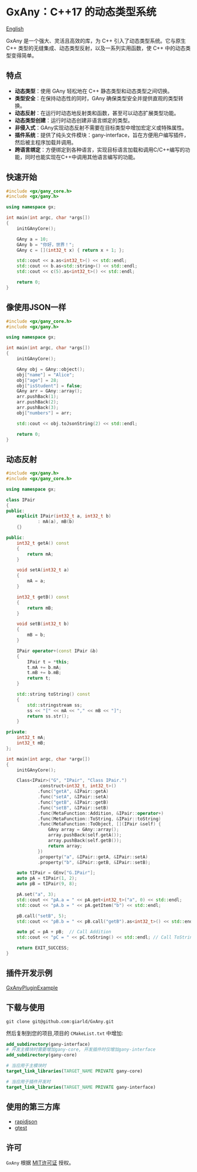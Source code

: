 # GxAny：C++17 的动态类型系统
[English](README.md)

GxAny 是一个强大、灵活且高效的库，为 C++ 引入了动态类型系统。它与原生 C++ 类型的无缝集成、动态类型反射，以及一系列实用函数，使 C++ 中的动态类型变得简单。

## 特点
- **动态类型**：使用 GAny 轻松地在 C++ 静态类型和动态类型之间切换。
- **类型安全**：在保持动态性的同时，GAny 确保类型安全并提供直观的类型转换。
- **动态反射**：在运行时动态地反射类和函数，甚至可以动态扩展类型功能。
- **动态类型创建**：运行时动态创建非语言绑定的类型。
- **非侵入式**：GAny实现动态反射不需要在目标类型中增加宏定义或特殊属性。
- **插件系统**：提供了纯头文件模块：gany-interface，旨在方便用户编写插件，然后被主程序加载并调用。
- **跨语言绑定**：方便绑定到各种语言，实现目标语言加载和调用C/C++编写的功能，同时也能实现在C++中调用其他语言编写的功能。

## 快速开始
```cpp
#include <gx/gany_core.h>
#include <gx/gany.h>

using namespace gx;

int main(int argc, char *args[])
{
    initGAnyCore();

    GAny a = 10;
    GAny b = "你好，世界！";
    GAny c = [](int32_t x) { return x + 1; };

    std::cout << a.as<int32_t>() << std::endl;
    std::cout << b.as<std::string>() << std::endl;
    std::cout << c(5).as<int32_t>() << std::endl;

    return 0;
}
```

## 像使用JSON一样
```cpp
#include <gx/gany_core.h>
#include <gx/gany.h>

using namespace gx;

int main(int argc, char *args[])
{
    initGAnyCore();

    GAny obj = GAny::object();
    obj["name"] = "Alice";
    obj["age"] = 28;
    obj["isStudent"] = false;
    GAny arr = GAny::array();
    arr.pushBack(1);
    arr.pushBack(2);
    arr.pushBack(3);
    obj["numbers"] = arr;

    std::cout << obj.toJsonString(2) << std::endl;

    return 0;
}
```

## 动态反射
```cpp
#include <gx/gany.h>
#include <gx/gany_core.h>

using namespace gx;

class IPair
{
public:
    explicit IPair(int32_t a, int32_t b)
            : mA(a), mB(b)
    {}

public:
    int32_t getA() const
    {
        return mA;
    }

    void setA(int32_t a)
    {
        mA = a;
    }

    int32_t getB() const
    {
        return mB;
    }

    void setB(int32_t b)
    {
        mB = b;
    }

    IPair operator+(const IPair &b)
    {
        IPair t = *this;
        t.mA += b.mA;
        t.mB += b.mB;
        return t;
    }

    std::string toString() const
    {
        std::stringstream ss;
        ss << "[" << mA << "," << mB << "]";
        return ss.str();
    }

private:
    int32_t mA;
    int32_t mB;
};

int main(int argc, char *argv[])
{
    initGAnyCore();

    Class<IPair>("G", "IPair", "Class IPair.")
            .construct<int32_t, int32_t>()
            .func("getA", &IPair::getA)
            .func("setA", &IPair::setA)
            .func("getB", &IPair::getB)
            .func("setB", &IPair::setB)
            .func(MetaFunction::Addition, &IPair::operator+)
            .func(MetaFunction::ToString, &IPair::toString)
            .func(MetaFunction::ToObject, [](IPair &self) {
                GAny array = GAny::array();
                array.pushBack(self.getA());
                array.pushBack(self.getB());
                return array;
            })
            .property("a", &IPair::getA, &IPair::setA)
            .property("b", &IPair::getB, &IPair::setB);

    auto tIPair = GEnv["G.IPair"];
    auto pA = tIPair(1, 2);
    auto pB = tIPair(9, 8);

    pA.set("a", 3);
    std::cout << "pA.a = " << pA.get<int32_t>("a", 0) << std::endl;
    std::cout << "pA.b = " << pA.getItem("b") << std::endl;

    pB.call("setB", 5);
    std::cout << "pB.b = " << pB.call("getB").as<int32_t>() << std::endl;

    auto pC = pA + pB;  // Call Addition
    std::cout << "pC = " << pC.toString() << std::endl; // Call ToString

    return EXIT_SUCCESS;
}
```

## 插件开发示例
[GxAnyPluginExample](https://github.com/giarld/GxAnyPluginExample)

## 下载与使用
```shell
git clone git@github.com:giarld/GxAny.git
```
然后复制到您的项目,项目的 `CMakeList.txt` 中增加:
```cmake
add_subdirectory(gany-interface)
# 开发主模块时需要增加gany-core, 开发插件时仅增加gany-interface
add_subdirectory(gany-core)

# 当应用于主模块时
target_link_libraries(TARGET_NAME PRIVATE gany-core)

# 当应用于插件开发时
target_link_libraries(TARGET_NAME PRIVATE gany-interface)
```

## 使用的第三方库
- [rapidjson](https://github.com/Tencent/rapidjson)
- [gtest](https://github.com/google/googletest)

## 许可
`GxAny` 根据 [MIT许可证](LICENSE.txt) 授权。
